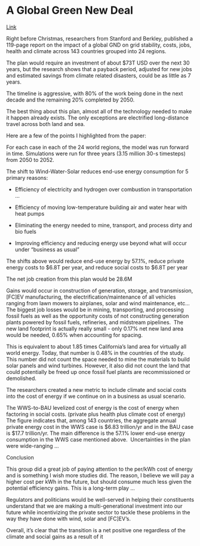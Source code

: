 # A Global Green New Deal

[Link](https://www.kevindstevens.com/post/a-global-green-new-deal)

Right before Christmas, researchers from Stanford and Berkley,
published a 119-page report on the impact of a global GND on grid
stability, costs, jobs, health and climate across 143 countries
grouped into 24 regions.

The plan would require an investment of about $73T USD over the next
30 years, but the research shows that a payback period, adjusted for
new jobs and estimated savings from climate related disasters, could
be as little as 7 years.

The timeline is aggressive, with 80% of the work being done in the
next decade and the remaining 20% completed by 2050.

The best thing about this plan, almost all of the technology needed to
make it happen already exists. The only exceptions are electrified
long-distance travel across both land and sea.

Here are a few of the points I highlighted from the paper:

For each case in each of the 24 world regions, the model was run
forward in time. Simulations were run for three years (3.15 million
30-s timesteps) from 2050 to 2052.

The shift to Wind-Water-Solar reduces end-use energy consumption for 5
primary reasons:

* Efficiency of electricity and hydrogen over combustion in
  transportation ...

* Efficiency of moving low-temperature building air and water hear
  with heat pumps

* Eliminating the energy needed to mine, transport, and process dirty
  and bio fuels

* Improving efficiency and reducing energy use beyond what will occur
under “business as usual” ‍

The shifts above would reduce end-use energy by 57.1%, reduce private
energy costs to $6.8T per year, and reduce social costs to $6.8T per
year

The net job creation from this plan would be 28.6M

Gains would occur in construction of generation, storage, and
transmission, [FC]EV manufacturing, the electrification/maintenance of
all vehicles ranging from lawn mowers to airplanes, solar and wind
maintenance, etc...  The biggest job losses would be in mining,
transporting, and processing fossil fuels as well as the opportunity
costs of not constructing generation plants powered by fossil fuels,
refineries, and midstream pipelines.  ‍ The new land footprint is
actually really small - only 0.17% net new land area would be needed,
0.65% when accounting for spacing.

This is equivalent to about 1.85 times California’s land area for
virtually all world energy.  Today, that number is 0.48% in the
countries of the study.  This number did not count the space needed to
mine the materials to build solar panels and wind turbines.  However,
it also did not count the land that could potentially be freed up once
fossil fuel plants are recommissioned or demolished.

The researchers created a new metric to include climate and social
costs into the cost of energy if we continue on in a business as usual
scenario.

The WWS-to-BAU levelized cost of energy is the cost of energy when
factoring in social costs. (private plus health plus climate cost of
energy) The figure indicates that, among 143 countries, the aggregate
annual private energy cost in the WWS case is $6.83 trillion/yr and in
the BAU case is $17.7 trillion/yr. The main difference is the 57.1%
lower end-use energy consumption in the WWS case mentioned above.  ‍
Uncertainties in the plan were wide-ranging ...

Conclusion

This group did a great job of paying attention to the per/kWh cost of
energy and is something I wish more studies did.  The reason, I
believe we will pay a higher cost per kWh in the future, but should
consume much less given the potential efficiency gains.  This is a
long-term play ...

Regulators and politicians would be well-served in helping their
constituents understand that we are making a multi-generational
investment into our future while incentivizing the private sector to
tackle these problems in the way they have done with wind, solar and
[FC]EV’s.

Overall, it’s clear that the transition is a net positive one
regardless of the climate and social gains as a result of it












